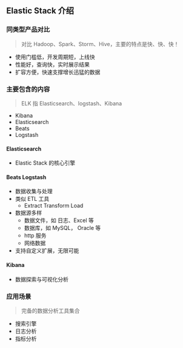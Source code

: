 ## Elastic Stack 介绍

### 同类型产品对比
> 对比 Hadoop、Spark、Storm、Hive，主要的特点是快、快、快！

- 使用门槛低，开发周期短，上线快
- 性能好，查询快，实时展示结果
- 扩容方便，快速支撑增长迅猛的数据

### 主要包含的内容
> ELK 指 Elasticsearch、logstash、Kibana

- Kibana
- Elasticsearch
- Beats
- Logstash

#### Elasticsearch 
- Elastic Stack 的核心引擎

#### Beats Logstash
- 数据收集与处理
- 类似 ETL 工具 
	- Extract Transform Load
- 数据源多样
	- 数据文件，如 日志、Excel 等
	- 数据库，如 MySQL， Oracle 等
	- http 服务
	- 网络数据
- 支持自定义扩展，无限可能

#### Kibana
- 数据探索与可视化分析

### 应用场景
> 完备的数据分析工具集合

- 搜索引擎
- 日志分析
- 指标分析
